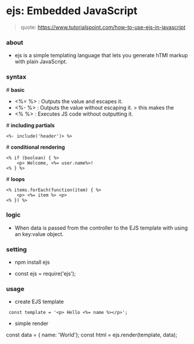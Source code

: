 # ejs: Embedded JavaScript

>quote: https://www.tutorialspoint.com/how-to-use-ejs-in-javascript

### about

- ejs is a simple templating language that lets you generate hTMl markup with plain JavaScript.

### syntax

\# **basic**

- <%= %>    : Outputs the value and escapes it.
- <%- %>    : Outputs the value without escaping it.    > this makes the 
- <% %>     : Executes JS code without outputting it.

\# **including partials**

``` <%- include('header')> %> ``` 

\# **conditional rendering**

```
<% if (boolean) { %>
    <p> Welcome, <%= user.name%>!
<% } %>
```

\# **loops**

```
<% items.forEach(function(item) { %>
    <p> <%= item %> <p>
<% }) %>
```

### logic

- When data is passed from the controller to the EJS template with using an key:value object.

### setting

- npm install ejs

- const ejs = require('ejs');

### usage

- create EJS template

``` const template = '<p> Hello <%= name %></p>';```

- simple render

const data = { name: 'World'};
const html = ejs.render(template, data);